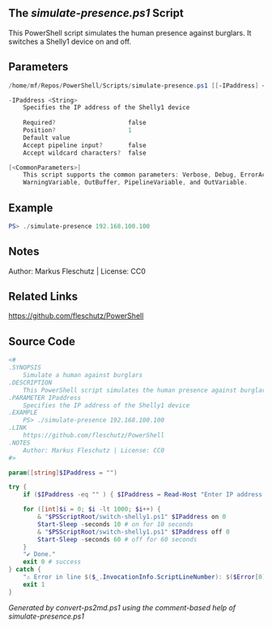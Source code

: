 ## The *simulate-presence.ps1* Script

This PowerShell script simulates the human presence against burglars. It switches a Shelly1 device on and off.

## Parameters
```powershell
/home/mf/Repos/PowerShell/Scripts/simulate-presence.ps1 [[-IPaddress] <String>] [<CommonParameters>]

-IPaddress <String>
    Specifies the IP address of the Shelly1 device
    
    Required?                    false
    Position?                    1
    Default value                
    Accept pipeline input?       false
    Accept wildcard characters?  false

[<CommonParameters>]
    This script supports the common parameters: Verbose, Debug, ErrorAction, ErrorVariable, WarningAction, 
    WarningVariable, OutBuffer, PipelineVariable, and OutVariable.
```

## Example
```powershell
PS> ./simulate-presence 192.168.100.100

```

## Notes
Author: Markus Fleschutz | License: CC0

## Related Links
https://github.com/fleschutz/PowerShell

## Source Code
```powershell
<#
.SYNOPSIS
	Simulate a human against burglars
.DESCRIPTION
	This PowerShell script simulates the human presence against burglars. It switches a Shelly1 device on and off.
.PARAMETER IPaddress
	Specifies the IP address of the Shelly1 device
.EXAMPLE
	PS> ./simulate-presence 192.168.100.100
.LINK
	https://github.com/fleschutz/PowerShell
.NOTES
	Author: Markus Fleschutz | License: CC0
#>

param([string]$IPaddress = "")

try {
	if ($IPaddress -eq "" ) { $IPaddress = Read-Host "Enter IP address of the Shelly1 device" }

	for ([int]$i = 0; $i -lt 1000; $i++) {
		& "$PSScriptRoot/switch-shelly1.ps1" $IPaddress on 0
		Start-Sleep -seconds 10 # on for 10 seconds
		& "$PSScriptRoot/switch-shelly1.ps1" $IPaddress off 0
		Start-Sleep -seconds 60 # off for 60 seconds
	}
	"✔️ Done."
	exit 0 # success
} catch {
	"⚠️ Error in line $($_.InvocationInfo.ScriptLineNumber): $($Error[0])"
	exit 1
}
```

*Generated by convert-ps2md.ps1 using the comment-based help of simulate-presence.ps1*
